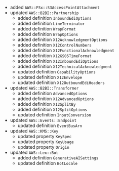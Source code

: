 - added `AWS::FSx::S3AccessPointAttachment`
- updated `AWS::B2BI::Partnership`
  - added definition `InboundEdiOptions`
  - added definition `LineTerminator`
  - added definition `WrapFormat`
  - added definition `WrapOptions`
  - added definition `X12AcknowledgmentOptions`
  - added definition `X12ControlNumbers`
  - added definition `X12FunctionalAcknowledgment`
  - added definition `X12GS05TimeFormat`
  - added definition `X12InboundEdiOptions`
  - added definition `X12TechnicalAcknowledgment`
  - updated definition `CapabilityOptions`
  - updated definition `X12Envelope`
  - updated definition `X12OutboundEdiHeaders`
- updated `AWS::B2BI::Transformer`
  - added definition `AdvancedOptions`
  - added definition `X12AdvancedOptions`
  - added definition `X12SplitBy`
  - added definition `X12SplitOptions`
  - updated definition `InputConversion`
- updated `AWS::Events::Endpoint`
  - updated definition `EventBusArn`
- updated `AWS::KMS::Key`
  - updated property `KeySpec`
  - updated property `KeyUsage`
  - updated property `Origin`
- updated `AWS::Lex::Bot`
  - added definition `GenerativeAISettings`
  - updated definition `BotLocale`
